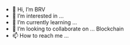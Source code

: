 - 👋 Hi, I’m BRV
- 👀 I’m interested in ...
- 🌱 I’m currently learning ...
- 💞️ I’m looking to collaborate on ... Blockchain
- 📫 How to reach me ...

<!---
brvx/brvx is a ✨ special ✨ repository because its `README.md` (this file) appears on your GitHub profile.
You can click the Preview link to take a look at your changes.
--->
